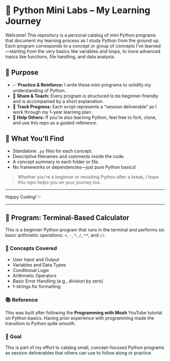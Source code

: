 # 🐍 Python Mini Labs – My Learning Journey

Welcome! This repository is a personal catalog of mini Python programs that document my learning process as I study Python from the ground up. Each program corresponds to a concept or group of concepts I’ve learned—starting from the very basics like variables and loops, to more advanced topics like functions, file handling, and data analysis.

## 🎯 Purpose

- ✅ **Practice & Reinforce:** I write these mini-programs to solidify my understanding of Python.
- 📘 **Share & Teach:** Every program is structured to be beginner-friendly and is accompanied by a short explanation.
- 🌱 **Track Progress:** Each script represents a “session deliverable” as I work through my 1-year learning plan.
- 🤝 **Help Others:** If you're also learning Python, feel free to fork, clone, and use this repo as a guided reference.

## 🧩 What You'll Find

- Standalone `.py` files for each concept.
- Descriptive filenames and comments inside the code.
- A concept summary in each folder or file.
- No frameworks or dependencies—just pure Python basics!

> Whether you're a beginner or revisiting Python after a break, I hope this repo helps you on your journey too.

---

Happy Coding! ✨

---
## 📘 Program: Terminal-Based Calculator

This is a beginner Python program that runs in the terminal and performs six basic arithmetic operations: `+`, `-`, `*`, `/`, `**`, and `//`.

### 🎯 Concepts Covered
- User Input and Output
- Variables and Data Types
- Conditional Logic
- Arithmetic Operators
- Basic Error Handling (e.g., division by zero)
- f-strings for formatting

### 📚 Reference
This was built after following the **Programming with Mosh** YouTube tutorial on Python basics. 
Having prior experience with programming made the transition to Python quite smooth.

### 🧠 Goal
This is part of my effort to catalog small, concept-focused Python programs as session deliverables that others can use to follow along or practice.


